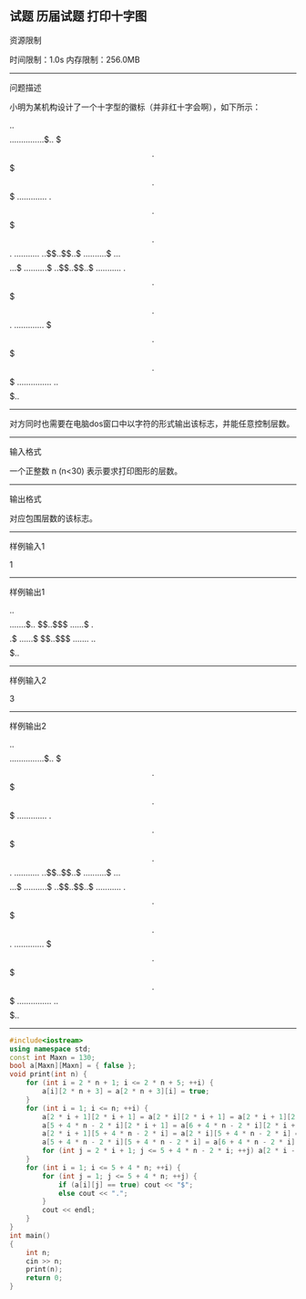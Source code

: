 ## 试题 历届试题 打印十字图

资源限制

时间限制：1.0s  内存限制：256.0MB

------

问题描述

小明为某机构设计了一个十字型的徽标（并非红十字会啊），如下所示：

..$$$$$$$$$$$$$..
..$...........$..
$$$.$$$$$$$$$.$$$
$...$.......$...$
$.$$$.$$$$$.$$$.$
$.$...$...$...$.$
$.$.$$$.$.$$$.$.$
$.$.$...$...$.$.$
$.$.$.$$$$$.$.$.$
$.$.$...$...$.$.$
$.$.$$$.$.$$$.$.$
$.$...$...$...$.$
$.$$$.$$$$$.$$$.$
$...$.......$...$
$$$.$$$$$$$$$.$$$
..$...........$..
..$$$$$$$$$$$$$..

------

对方同时也需要在电脑dos窗口中以字符的形式输出该标志，并能任意控制层数。

------

输入格式

一个正整数 n (n<30) 表示要求打印图形的层数。

------

输出格式

对应包围层数的该标志。

------

样例输入1

1

------

样例输出1

..$$$$$..
..$...$..
$$$.$.$$$
$...$...$
$.$$$$$.$
$...$...$
$$$.$.$$$
..$...$..
..$$$$$..

------

样例输入2

3

------

样例输出2

..$$$$$$$$$$$$$..
..$...........$..
$$$.$$$$$$$$$.$$$
$...$.......$...$
$.$$$.$$$$$.$$$.$
$.$...$...$...$.$
$.$.$$$.$.$$$.$.$
$.$.$...$...$.$.$
$.$.$.$$$$$.$.$.$
$.$.$...$...$.$.$
$.$.$$$.$.$$$.$.$
$.$...$...$...$.$
$.$$$.$$$$$.$$$.$
$...$.......$...$
$$$.$$$$$$$$$.$$$
..$...........$..
..$$$$$$$$$$$$$..

------



```c++
#include<iostream>
using namespace std;
const int Maxn = 130;
bool a[Maxn][Maxn] = { false };
void print(int n) {
	for (int i = 2 * n + 1; i <= 2 * n + 5; ++i) {
		a[i][2 * n + 3] = a[2 * n + 3][i] = true;
	}
	for (int i = 1; i <= n; ++i) {
		a[2 * i + 1][2 * i + 1] = a[2 * i][2 * i + 1] = a[2 * i + 1][2 * i] = true;
		a[5 + 4 * n - 2 * i][2 * i + 1] = a[6 + 4 * n - 2 * i][2 * i + 1] = a[5 + 4 * n - 2 * i][2 * i] = true;
		a[2 * i + 1][5 + 4 * n - 2 * i] = a[2 * i][5 + 4 * n - 2 * i] = a[2 * i + 1][6 + 4 * n - 2 * i] = true;
		a[5 + 4 * n - 2 * i][5 + 4 * n - 2 * i] = a[6 + 4 * n - 2 * i][5 + 4 * n - 2 * i] = a[5 + 4 * n - 2 * i][6 + 4 * n - 2 * i] = true;
		for (int j = 2 * i + 1; j <= 5 + 4 * n - 2 * i; ++j) a[2 * i - 1][j] = a[j][2 * i - 1] =a[7+4*n-2*i][j]=a[j][7 + 4 * n - 2 * i] = true;
	}
	for (int i = 1; i <= 5 + 4 * n; ++i) {
		for (int j = 1; j <= 5 + 4 * n; ++j) {
			if (a[i][j] == true) cout << "$";
			else cout << ".";
		}
		cout << endl;
	}
}
int main()
{
	int n;
	cin >> n;
	print(n);
	return 0;
}
```


